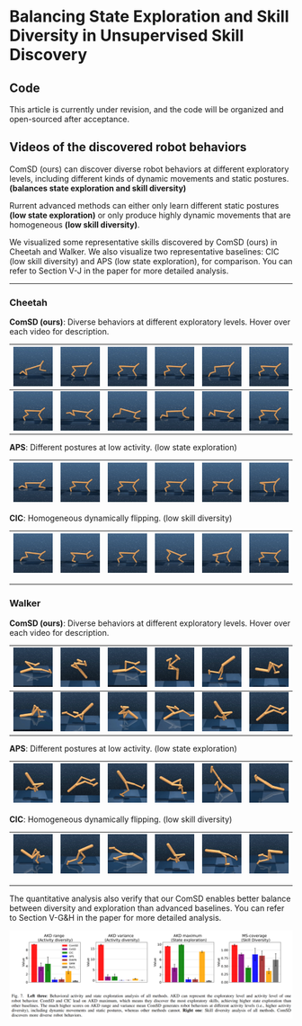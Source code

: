 # Balancing State Exploration and Skill Diversity in Unsupervised Skill Discovery

## Code
This article is currently under revision, and the code will be organized and open-sourced after acceptance.




## Videos of the discovered robot behaviors



ComSD (ours) can discover diverse robot behaviors at different exploratory levels, including different kinds of dynamic movements and static postures. **(balances state exploration and skill diversity)**

Rurrent advanced methods can either only learn different static postures **(low state exploration)** or only produce highly dynamic movements that are homogeneous **(low skill diversity)**.

We visualized some representative skills discovered by ComSD (ours) in Cheetah and Walker. We also visualize two representative baselines: CIC (low skill diversity) and APS (low state exploration), for comparison. You can refer to Section V-J in the paper for more detailed analysis.

___

### Cheetah

**ComSD (ours)**: Diverse behaviors at different exploratory levels. Hover over each video for description.

| <img src="comsdgif/c12.gif" title="Flip backward"> | <img src="comsdgif/c10.gif" title="Flip forward"> | <img src="comsdgif/c8.gif" title="Step back"> | <img src="comsdgif/c6.gif" title="Flip and shake hand"> | <img src="comsdgif/c3.gif" title="Hand taps floor"> | <img src="comsdgif/c2.gif" title="Posture 1"> |
| :---: | :---: | :---: | :---: | :---: | :---: |
| <img src="comsdgif/c11.gif" title="Jump"> | <img src="comsdgif/c9.gif" title="Walk on hands"> | <img src="comsdgif/c7.gif" title="Walk forward"> | <img src="comsdgif/c5.gif" title="Leg taps floor (fast)"> |  <img src="comsdgif/c4.gif" title="Leg taps floor (slow)"> | <img src="comsdgif/c1.gif" title="Posture 2"> |


**APS**: Different postures at low activity. (low state exploration)

|![GIF 1](aps/c1.gif)<br> |![GIF 2](aps/c2.gif)<br>|![GIF 3](aps/c3.gif)<br>|![GIF 4](aps/c4.gif)<br> |![GIF 5](aps/c5.gif)<br>|![GIF 6](aps/c6.gif)<br>|
| :---: | :---: | :---: | :---: | :---: | :---: |


**CIC**: Homogeneous dynamically flipping. (low skill diversity)

|![GIF 1](cic/c1.gif)<br> |![GIF 2](cic/c2.gif)<br>|![GIF 3](cic/c3.gif)<br>|![GIF 4](cic/c4.gif)<br> |![GIF 5](cic/c5.gif)<br>|![GIF 6](cic/c6.gif)<br>|
| :---: | :---: | :---: | :---: | :---: | :---: |


___

### Walker


**ComSD (ours)**: Diverse behaviors at different exploratory levels. Hover over each video for description.

| <img src="comsdgif/w12.gif" title="Flip forward"> | <img src="comsdgif/w10.gif" title="Flip failed"> | <img src="comsdgif/w8.gif" title="Lie down and kick back"> | <img src="comsdgif/w5.gif" title="Stand up"> | <img src="comsdgif/w4.gif" title="Flip to yoga"> | <img src="comsdgif/w2.gif" title="Lift the left leg"> |
| :---: | :---: | :---: | :---: | :---: | :---: |
| <img src="comsdgif/w11.gif" title="Flip backward"> | <img src="comsdgif/w9.gif" title="Advance on knees"> | <img src="comsdgif/w7.gif" title="Crawl forward"> | <img src="comsdgif/w13.gif" title="Left leg taps floor"> | <img src="comsdgif/w1.gif" title="Kneel down"> | <img src="comsdgif/w3.gif" title="Lift the right leg"> | 

**APS**: Different postures at low activity. (low state exploration)

|![GIF 1](aps/w1.gif)<br> |![GIF 2](aps/w2.gif)<br>|![GIF 3](aps/w3.gif)<br>|![GIF 4](aps/w4.gif)<br> |![GIF 5](aps/w5.gif)<br>|![GIF 6](aps/w6.gif)<br>|
| :---: | :---: | :---: | :---: | :---: | :---: |


**CIC**: Homogeneous dynamically flipping. (low skill diversity)

|![GIF 1](cic/w1.gif)<br> |![GIF 2](cic/w2.gif)<br>|![GIF 3](cic/w3.gif)<br>|![GIF 4](cic/w4.gif)<br> |![GIF 5](cic/w5.gif)<br>|![GIF 6](cic/w6.gif)<br>|
| :---: | :---: | :---: | :---: | :---: | :---: |


___

The quantitative analysis also verify that our ComSD enables better balance between diversity and exploration than advanced baselines. You can refer to Section V-G&H in the paper for more detailed analysis.



![Example Image](quantitative.png)





